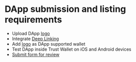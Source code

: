 # DApp submission and listing requirements

- Upload DApp [logo](https://github.com/trustwallet/assets/tree/master/dapps)
- Integrate [Deep Linking](https://developer.trustwallet.com/deeplinking)
- Add [logo](https://trustwallet.com/press) as DApp supported wallet
- Test DApp inside Trust Wallet on iOS and Android devices
- [Submit form for review](https://docs.google.com/forms/d/e/1FAIpQLSd5p9L78zKXIiu9E5yFRPf5UkvsLZ7TbUDLFBRIi1qMd8Td4A/viewform)
